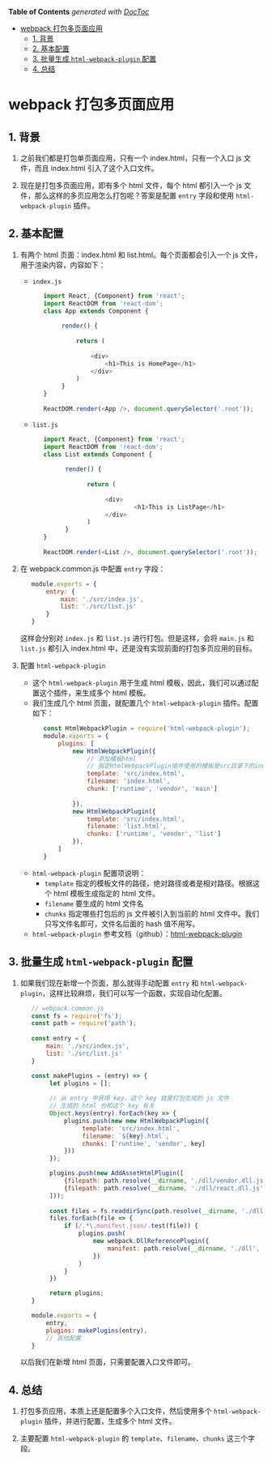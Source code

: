 <!-- START doctoc generated TOC please keep comment here to allow auto update -->
<!-- DON'T EDIT THIS SECTION, INSTEAD RE-RUN doctoc TO UPDATE -->
**Table of Contents**  *generated with [DocToc](https://github.com/thlorenz/doctoc)*

- [webpack 打包多页面应用](#webpack-%E6%89%93%E5%8C%85%E5%A4%9A%E9%A1%B5%E9%9D%A2%E5%BA%94%E7%94%A8)
  - [1. 背景](#1-%E8%83%8C%E6%99%AF)
  - [2. 基本配置](#2-%E5%9F%BA%E6%9C%AC%E9%85%8D%E7%BD%AE)
  - [3. 批量生成 `html-webpack-plugin` 配置](#3-%E6%89%B9%E9%87%8F%E7%94%9F%E6%88%90-html-webpack-plugin-%E9%85%8D%E7%BD%AE)
  - [4. 总结](#4-%E6%80%BB%E7%BB%93)

<!-- END doctoc generated TOC please keep comment here to allow auto update -->

# webpack 打包多页面应用

## 1. 背景

1. 之前我们都是打包单页面应用，只有一个 index.html，只有一个入口 js 文件，而且 index.html 引入了这个入口文件。

2. 现在是打包多页面应用，即有多个 html 文件，每个 html 都引入一个 js 文件，那么这样的多页应用怎么打包呢？答案是配置 `entry` 字段和使用 `html-webpack-plugin` 插件。

## 2. 基本配置

1. 有两个 html 页面：index.html 和 list.html。每个页面都会引入一个 js 文件，用于渲染内容，内容如下：
   - `index.js`
     ```javascript
        import React, {Component} from 'react';
        import ReactDOM from 'react-dom';
        class App extends Component {
        
             render() {
        
                 return (
        
                     <div>
                         <h1>This is HomePage</h1>
                     </div>
                 )
             }
        }
        
        ReactDOM.render(<App />, document.querySelector('.root'));
     ```
   - `list.js`
     ```javascript
        import React, {Component} from 'react';
        import ReactDOM from 'react-dom';
        class List extends Component {
                
              render() {
                
                    return (
                
                         <div>
                                 <h1>This is ListPage</h1>
                         </div>
                    )
              }
        }
                
        ReactDOM.render(<List />, document.querySelector('.root'));
     ```

2. 在 webpack.common.js 中配置 `entry` 字段：
   ```javascript
      module.exports = {
          entry: {
              main: './src/index.js',
              list: './src/list.js'
          }
      }
   ```
   这样会分别对 `index.js` 和 `list.js` 进行打包。但是这样，会将 `main.js` 和 `list.js` 都引入 index.html 中，还是没有实现前面的打包多页应用的目标。
   
3. 配置 `html-webpack-plugin`
   - 这个 `html-webpack-plugin` 用于生成 html 模板，因此，我们可以通过配置这个插件，来生成多个 html 模板。
   - 我们生成几个 html 页面，就配置几个 `html-webpack-plugin` 插件。配置如下：
     ```javascript
        const HtmlWebpackPlugin = require('html-webpack-plugin');
        module.exports = {
            plugins: [
                new HtmlWebpackPlugin({
                    // 添加模板html
                    // 指定HtmlWebpackPlugin插件使用的模板是src目录下的index.html
                    template: 'src/index.html',
                    filename: 'index.html',
                    chunk: ['runtime', 'vendor', 'main']
                    
                }),
                new HtmlWebpackPlugin({
                    template: 'src/index.html',
                    filename: 'list.html',
                    chunks: ['runtime', 'vendor', 'list']
                }),
            ]
        }
     ```
   - `html-webpack-plugin` 配置项说明：
      - `template` 指定的模板文件的路径，绝对路径或者是相对路径。根据这个 html 模板生成指定的 html 文件。
      - `filename` 要生成的 html 文件名
      - `chunks` 指定哪些打包后的 js 文件被引入到当前的 html 文件中。我们只写文件名即可，文件名后面的 hash 值不用写。
   - `html-webpack-plugin` 参考文档（github）：[html-webpack-plugin](https://github.com/jantimon/html-webpack-plugin)
   
## 3. 批量生成 `html-webpack-plugin` 配置

1. 如果我们现在新增一个页面，那么就得手动配置 `entry` 和 `html-webpack-plugin`，这样比较麻烦，我们可以写一个函数，实现自动化配置。
   ```javascript
      // webpack.common.js
      const fs = require('fs');
      const path = require('path');
      
      const entry = {
          main: './src/index.js',
          list: './src/list.js'
      }
   
      const makePlugins = (entry) => {
           let plugins = [];
           
           // 从 entry 中获得 key，这个 key 就是打包生成的 js 文件
           // 生成的 html 也和这个 key 有关
           Object.keys(entry).forEach(key => {
               plugins.push(new new HtmlWebpackPlugin({
                    template: 'src/index.html',
                    filename: `${key}.html`,
                    chunks: ['runtime', 'vendor', key]
               }))
           });
   
           plugins.push(new AddAssetHtmlPlugin([
               {filepath: path.resolve(__dirname, './dll/vendor.dll.js')},
               {filepath: path.resolve(__dirname, './dll/react.dll.js')},
           ]));
           
           const files = fs.readdirSync(path.resolve(__dirname, './dll'));
           files.forEach(file => {
               if (/.*\.manifest.json/.test(file)) {
                   plugins.push(
                       new webpack.DllReferencePlugin({
                           manifest: path.resolve(__dirname, './dll', file)
                       }) 
                   )
               }
           })
   
           return plugins;
      }
   
      module.exports = {
          entry,
          plugins: makePlugins(entry),
          // 其他配置
      }
   ```
   以后我们在新增 html 页面，只需要配置入口文件即可。

## 4. 总结

1. 打包多页应用，本质上还是配置多个入口文件，然后使用多个 `html-webpack-plugin` 插件，并进行配置，生成多个 html 文件。

2. 主要配置 `html-webpack-plugin` 的 `template`、`filename`、`chunks` 这三个字段。   